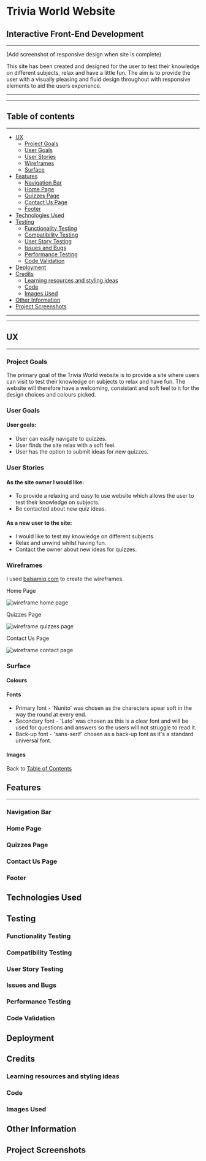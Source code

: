 # Trivia World Website

## Interactive Front-End Development

---

(Add screenshot of responsive design when site is complete)

This site has been created and designed for the user to test their knowledge on different subjects, relax and have a little fun. The aim is to provide the user with a visually pleasing and fluid design throughout with responsive elements to aid the users experience.

---
---

## Table of contents

---

- [UX](#ux)
    - [Project Goals](#project-goals)
    - [User Goals](#user-goals)
    - [User Stories](#user-stories)
    - [Wireframes](#wireframes)
    - [Surface](#surface)
- [Features](#features)
    - [Navigation Bar](#navigation-bar)
    - [Home Page](#home-page)
    - [Quizzes Page](#quizzes-page)
    - [Contact Us Page](#contact-us-page)
    - [Footer](#footer)
- [Technologies Used](#technologies-used)
- [Testing](#testing)
    - [Functionality Testing](#functionality-testing)
    - [Compatibility Testing](#compatibility-testing)
    - [User Story Testing](#user-story-testing)
    - [Issues and Bugs](#issues-and-bugs)
    - [Performance Testing](#performance-testing)
    - [Code Validation](#code-validation)
- [Deployment](#deployment)
- [Credits](#credits)
    - [Learning resources and styling ideas](#learning-resources-and-styling-ideas)
    - [Code](#code)
    - [Images Used](#images-used)
- [Other Information](#other-information)
- [Project Screenshots](#project-screenshots)

---
---

## UX

---

### Project Goals

The primary goal of the Trivia World website is to provide a site where users can visit to test their knowledge on subjects to relax and have fun. The website will therefore have a welcoming, consistant and soft feel to it for the design choices and colours picked.

### User Goals

#### User goals:

* User can easily navigate to quizzes.
* User finds the site relax with a soft feel.
* User has the option to submit ideas for new quizzes.

### User Stories

#### As the site owner I would like:

* To provide a relaxing and easy to use website which allows the user to test their knowledge on subjects.
* Be contacted about new quiz ideas.

#### As a new user to the site:

* I would like to test my knowledge on different subjects.
* Relax and unwind whilst having fun.
* Contact the owner about new ideas for quizzes.

### Wireframes

I used [balsamiq.com](https://balsamiq.com/) to create the wireframes.

Home Page

![wireframe home page](assets/screenshots/wireframe_home_screenshot.png)

Quizzes Page

![wireframe quizzes page](assets/screenshots/wireframe_quizzes_screenshot.png)

Contact Us Page

![wireframe contact page](assets/screenshots/wireframe_contact_screenshot.png)

### Surface

#### Colours

#### Fonts

* Primary font - 'Nunito' was chosen as the charecters apear soft in the way the round at every end.
* Secondary font - 'Lato' was chosen as this is a clear font and will be used for questions and answers so the users will not struggle to read it.
* Back-up font - 'sans-serif' chosen as a back-up font as it's a standard universal font.

#### Images

Back to [Table of Contents](#table-of-contents)

## Features

---

### Navigation Bar
### Home Page
### Quizzes Page
### Contact Us Page
### Footer
## Technologies Used
## Testing
### Functionality Testing
### Compatibility Testing
### User Story Testing
### Issues and Bugs
### Performance Testing
### Code Validation
## Deployment
## Credits
### Learning resources and styling ideas
### Code
### Images Used
## Other Information
## Project Screenshots
